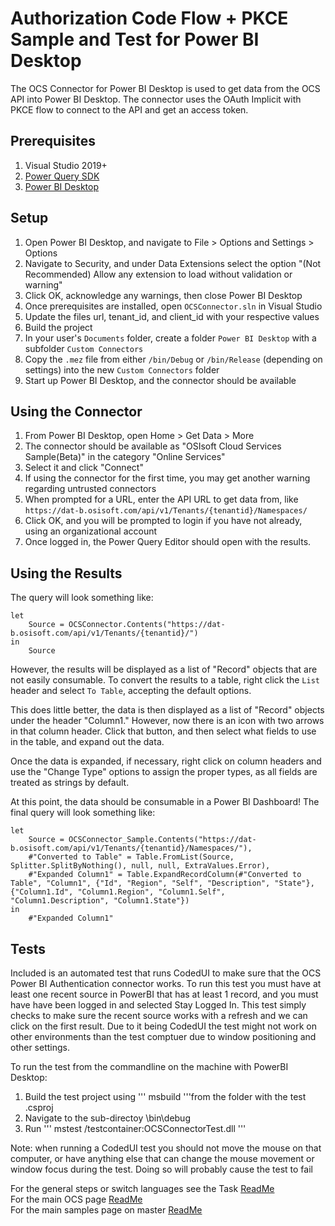 # Authorization Code Flow + PKCE Sample and Test for Power BI Desktop

The OCS Connector for Power BI Desktop is used to get data from the OCS API into Power BI Desktop. The connector uses the OAuth Implicit with PKCE flow to connect to the API and get an access token.

## Prerequisites

1. Visual Studio 2019+
1. [Power Query SDK](https://marketplace.visualstudio.com/items?itemName=Dakahn.PowerQuerySDK)
1. [Power BI Desktop](https://powerbi.microsoft.com/en-us/desktop/)

## Setup

1. Open Power BI Desktop, and navigate to File > Options and Settings > Options
1. Navigate to Security, and under Data Extensions select the option "(Not Recommended) Allow any extension to load without validation or warning"
1. Click OK, acknowledge any warnings, then close Power BI Desktop
1. Once prerequisites are installed, open `OCSConnector.sln` in Visual Studio
1. Update the files url, tenant_id, and client_id with your respective values
1. Build the project
1. In your user's `Documents` folder, create a folder `Power BI Desktop` with a subfolder `Custom Connectors`
1. Copy the `.mez` file from either `/bin/Debug` or `/bin/Release` (depending on settings) into the new `Custom Connectors` folder
1. Start up Power BI Desktop, and the connector should be available

## Using the Connector

1. From Power BI Desktop, open Home > Get Data > More
1. The connector should be available as "OSIsoft Cloud Services Sample(Beta)" in the category "Online Services"
1. Select it and click "Connect"
1. If using the connector for the first time, you may get another warning regarding untrusted connectors
1. When prompted for a URL, enter the API URL to get data from, like `https://dat-b.osisoft.com/api/v1/Tenants/{tenantid}/Namespaces/`
1. Click OK, and you will be prompted to login if you have not already, using an organizational account
1. Once logged in, the Power Query Editor should open with the results.

## Using the Results

The query will look something like:

```
let
    Source = OCSConnector.Contents("https://dat-b.osisoft.com/api/v1/Tenants/{tenantid}/")
in
    Source
```

However, the results will be displayed as a list of "Record" objects that are not easily consumable. To convert the results to a table, right click the `List` header and select `To Table`, accepting the default options.

This does little better, the data is then displayed as a list of "Record" objects under the header "Column1." However, now there is an icon with two arrows in that column header. Click that button, and then select what fields to use in the table, and expand out the data.

Once the data is expanded, if necessary, right click on column headers and use the "Change Type" options to assign the proper types, as all fields are treated as strings by default.

At this point, the data should be consumable in a Power BI Dashboard! The final query will look something like:

```
let
    Source = OCSConnector_Sample.Contents("https://dat-b.osisoft.com/api/v1/Tenants/{tenantid}/Namespaces/"),
    #"Converted to Table" = Table.FromList(Source, Splitter.SplitByNothing(), null, null, ExtraValues.Error),
    #"Expanded Column1" = Table.ExpandRecordColumn(#"Converted to Table", "Column1", {"Id", "Region", "Self", "Description", "State"}, {"Column1.Id", "Column1.Region", "Column1.Self", "Column1.Description", "Column1.State"})
in
    #"Expanded Column1"
```


## Tests

Included is an automated test that runs CodedUI to make sure that the OCS Power BI Authentication connector works.  To run this test you must have at least one recent source in PowerBI that has at least 1 record, and you must have have been logged in and selected Stay Logged In. 
This test simply checks to make sure the recent source works with a refresh and we can click on the first result.  Due to it being CodedUI the test might not work on other environments than the test comptuer due to window positioning and other settings.  

To run the test from the commandline on the machine with PowerBI Desktop:

1. Build the test project using ''' msbuild '''from the folder with the test .csproj
1. Navigate to the sub-directoy \bin\debug
1. Run ''' mstest /testcontainer:OCSConnectorTest.dll '''

Note: when running a CodedUI test you should not move the mouse on that computer, or have anything else that can change the mouse movement or window focus during the test.  Doing so will probably cause the test to fail


For the general steps or switch languages see the Task [ReadMe](../../../)  
For the main OCS page [ReadMe](https://github.com/osisoft/OSI-Samples-OCS)  
For the main samples page on master [ReadMe](https://github.com/osisoft/OSI-Samples)